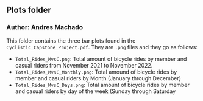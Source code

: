 ## Plots folder
### Author: Andres Machado

This folder contains the three bar plots found in the `Cyclistic_Capstone_Project.pdf`. They are `.png` files and they go as follows:

- `Total_Rides_MvsC.png`: Total amount of bicycle rides by member and casual riders from November 2021 to November 2022.
- `Total_Rides_MvsC_Monthly.png`:  Total amound of bicycle rides by member and casual riders by Month (January through December)
- `Total_Rides_MvsC_Days.png`: Total amount of bicycle rides by member and casual riders by day of the week (Sunday through Saturday



